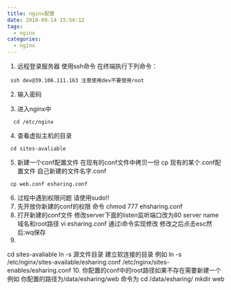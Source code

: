 ```yaml
---
title: nginx配置
date: 2018-09-14 15:54:12
tags:
  - nginx
categories:
  - nginx
---
```


1. 远程登录服务器 使用ssh命令
在终端执行下列命令：
```
 ssh dev@39.106.111.163 注意使用dev不要使用root
```
2. 输入密码 

3. 进入nginx中
```
  cd /etc/nginx
```
4. 查看虚拟主机的目录
```
 cd sites-avaliable
```
5.  新建一个conf配置文件 
 在现有的conf文件中拷贝一份
 cp 现有的某个.conf配置文件   自己新建的文件名字.conf

 ```
  cp web.conf esharing.conf
 ```

6. 过程中遇到权限问题 请使用sudo!!
7. 先开放你新建的conf的权限
   命令 chmod 777 ehsharing.conf
8. 打开新建的conf文件
   修改server下面的listen监听端口改为80 server name域名和root路径
   vi esharing.conf 通过i命令实现修改 修改之后点击esc然后:wq保存
9.  
  cd sites-avaliable
  ln -s 源文件目录 建立软连接的目录
  例如 ln -s /etc/nginx/sites-available/esharing.conf   /etc/nginx/sites-enables/esharing.conf
10. 你配置的conf中的root路径如果不存在需要新建一个
    例如 你配置的路径为/data/esharing/web
    命令为 cd /data/esharing/ 
          mkdir web